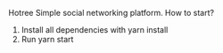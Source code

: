 Hotree
Simple social networking platform.
How to start?
1. Install all dependencies with yarn install
2. Run yarn start

